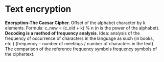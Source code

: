 # Text encryption
**Encryption-The Caesar Cipher.**
Offset of the alphabet character by k elements. Formula: c_new = (c_old + k) % n (n is the power of the alphabet).
**Decoding is a method of frequency analysis.**
Idea: analysis of the frequency of occurrence of characters in the language as such (in books, etc.) (frequency – number of meetings / number of characters in the text). The comparison of the reference frequency symbols frequency symbols of the ciphertext.
